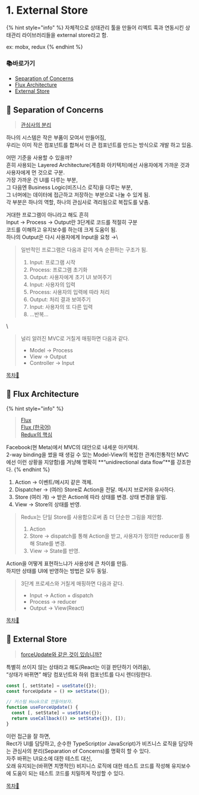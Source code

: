 # 1. External Store

{% hint style="info" %}
자체적으로 상태관리 툴을 만들어 리엑트 훅과 연동시킨 상태관리 라이브러리들을 external store라고 함.

ex: mobx, redux
{% endhint %}

### 📚바로가기

- [Separation of Concerns](1.-external-store.md#separation-of-concerns)
- [Flux Architecture](1.-external-store.md#flux-architecture)
- [External Store](1.-external-store.md#external-store)

## 📍 Separation of Concerns

> [관심사의 분리](https://ko.wikipedia.org/wiki/%EA%B4%80%EC%8B%AC%EC%82%AC\_%EB%B6%84%EB%A6%AC)

하나의 시스템은 작은 부품이 모여서 만들어짐,\
우리는 이미 작은 컴포넌트를 합쳐서 더 큰 컴포넌트를 만드는 방식으로 개발 하고 있음.

어떤 기준을 사용할 수 있을까?\
흔히 사용되는 Layered Architecture(계층화 아키텍처)에선 사용자에게 가까운 것과 사용자에게 먼 것으로 구분.\
가장 가까운 건 UI를 다루는 부분,\
그 다음엔 Business Logic(비즈니스 로직)을 다루는 부분,\
그 너머에는 데이터에 접근하고 저장하는 부분으로 나눌 수 있게 됨.\
각 부분은 하나의 역할, 하나의 관심사로 격리됨으로 복잡도를 낮춤.

거대한 프로그램이 아니라고 해도 흔히\
Input → Process → Output란 3단계로 코드를 적절히 구분\
코드를 이해하고 유지보수를 하는데 크게 도움이 됨.\
하나의 Output은 다시 사용자에게 Input을 요청 →\\

> 일반적인 프로그램은 다음과 같이 계속 순환하는 구조가 됨.
>
> 1. Input: 프로그램 시작
> 2. Process: 프로그램 초기화
> 3. Output: 사용자에게 초기 UI 보여주기
> 4. Input: 사용자의 입력
> 5. Process: 사용자의 입력에 따라 처리
> 6. Output: 처리 결과 보여주기
> 7. Input: 사용자의 또 다른 입력
> 8. …반복…

\


> 널리 알려진 MVC로 거칠게 매핑하면 다음과 같다.
>
> * Model → Process
> * View → Output
> * Controller → Input

[목차🔺](1.-extemal-store.md#undefined)

## 📍 Flux Architecture

{% hint style="info" %}
> [Flux](https://facebook.github.io/flux/docs/in-depth-overview/)\
> [Flux (한국어)](https://haruair.github.io/flux/docs/overview.html)\
> [Redux의 핵심](https://ko.redux.js.org/tutorials/essentials/part-1-overview-concepts)

Facebook(현 Meta)에서 MVC의 대안으로 내세운 아키텍처.\
2-way binding을 썼을 때 생길 수 있는 Model-View의 복잡한 관계(전통적인 MVC에선 이런 상황을 지양함)를 겨냥해 명확히 \*\*“unidirectional data flow”\*\*를 강조한다.
{% endhint %}

1. Action → 이벤트/메시지 같은 객체.
2. Dispatcher → (여러) Store로 Action을 전달. 메시지 브로커와 유사하다.
3. Store (여러 개) → 받은 Action에 따라 상태를 변경. 상태 변경을 알림.
4. View → Store의 상태를 반영.

> Redux는 단일 Store를 사용함으로써 좀 더 단순한 그림을 제안함.
>
> 1. Action
> 2. Store → dispatch를 통해 Action을 받고, 사용자가 정의한 reducer를 통해 State를 변경.
> 3. View → State를 반영.

Action을 어떻게 표현하느냐가 사용성에 큰 차이를 만듬.\
하지만 상태를 UI에 반영하는 방법은 모두 동일.

> 3단계 프로세스와 거칠게 매핑하면 다음과 같다.
>
> * Input → Action + dispatch
> * Process → reducer
> * Output → View(React)

[목차🔺](6.-extemal-store.md#undefined)

## 📍 External Store

> [forceUpdate와 같은 것이 있습니까?](https://ko.reactjs.org/docs/hooks-faq.html#is-there-something-like-forceupdate)

특별히 쓰이지 않는 상태라고 해도(React는 이걸 판단하기 어려움),\
“상태가 바뀌면” 해당 컴포넌트와 하위 컴포넌트를 다시 렌더링한다.

```typescript
const [, setState] = useState({});
const forceUpdate = () => setState({});

// 커스텀 Hook으로 만들어보자.
function useForceUpdate() {
  const [, setState] = useState({});
  return useCallback(() => setState({}), []);
}
```

이런 접근을 잘 하면,\
Rect가 UI를 담당하고, 순수한 TypeScript(or JavaScript)가 비즈니스 로직을 담당하는 관심사의 분리(Separation of Concerns)를 명확히 할 수 있다.\
자주 바뀌는 UI요소에 대한 테스트 대신,\
오래 유지되는(바뀌면 치명적인) 비지니스 로직에 대한 테스트 코드를 작성해 유지보수에 도움이 되는 테스트 코드를 치밀하게 작성할 수 있다.

[목차🔺](1.-extemal-store.md#undefined)
